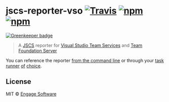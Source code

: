 # jscs-reporter-vso [![Travis](https://img.shields.io/travis/EngageSoftware/jscs-reporter-vso.svg)](https://travis-ci.org/EngageSoftware/jscs-reporter-vso) [![npm](https://img.shields.io/npm/v/jscs-reporter-vso.svg)](https://www.npmjs.com/package/jscs-reporter-vso) [![npm](https://img.shields.io/npm/l/jscs-reporter-vso.svg)](/license)

[![Greenkeeper badge](https://badges.greenkeeper.io/EngageSoftware/jscs-reporter-vso.svg)](https://greenkeeper.io/)

> A [JSCS](http://jscs.info/) reporter for [Visual Studio Team Services](https://www.visualstudio.com/products/visual-studio-team-services-vs) and [Team Foundation Server](https://www.visualstudio.com/products/tfs-overview-vs)


You can reference the reporter [from the command line](http://jscs.info/overview#-reporter-r)
or through your [task](https://github.com/jscs-dev/gulp-jscs/) [runner](https://github.com/jscs-dev/grunt-jscs/) [of](https://github.com/kellyselden/broccoli-jscs) [choice](https://github.com/unindented/jscs-loader).


## License

MIT © [Engage Software](http://engagesoftware.com)
